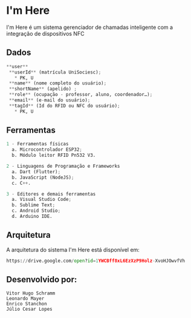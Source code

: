 # I'm Here

I'm Here é um sistema gerenciador de chamadas inteligente com a integração de dispositivos NFC

## Dados
```python
**user**
 **userId** (matrícula UniSociesc);
   * PK, U
 **name** (nome completo do usuário);
 **shortName** (apelido) ;
 **role** (ocupação - professor, aluno, coordenador…);
 **email** (e-mail do usuário);
 **tagId** (Id do RFID ou NFC do usuário);
   * PK, U
```

## Ferramentas
```python
1 - Ferramentas físicas
  a. Microcontrolador ESP32;
  b. Módulo leitor RFID Pn532 V3.

2 - Linguagens de Programação e Frameworks
  a. Dart (Flutter);
  b. JavaScript (NodeJS);
  c. C++.

3 - Editores e demais ferramentas
  a. Visual Studio Code;
  b. Sublime Text;
  c. Android Studio;
  d. Arduino IDE.
```

## Arquitetura
A arquitetura do sistema I'm Here está disponível em:
```python
https://drive.google.com/open?id=1YWCBff8xL6EzXzP9Holz-XvoHJOwvfVh
```

## Desenvolvido por:
```
Vitor Hugo Schramm
Leonardo Mayer
Enrico Stanchon
Júlio Cesar Lopes
```

